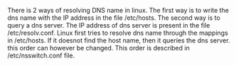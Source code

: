 There is 2 ways of resolving DNS name in linux. The first way is to write the dns name with the IP address in the file /etc/hosts. The second way is to query a dns server. The IP address of dns server is present in the file /etc/resolv.conf. Linux first tries to resolve dns name through the mappings in /etc/hosts. If it doesnot  find the host name, then it queries the dns server. this order can however be changed. This order is described in /etc/nsswitch.conf file.

